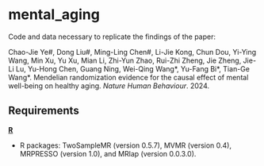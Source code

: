 # mental_aging
Code and data necessary to replicate the findings of the paper:

Chao-Jie Ye#, Dong Liu#, Ming-Ling Chen#, Li-Jie Kong, Chun Dou, Yi-Ying Wang, Min Xu, Yu Xu, Mian Li, Zhi-Yun Zhao, Rui-Zhi Zheng, Jie Zheng, Jie-Li Lu, Yu-Hong Chen, Guang Ning, Wei-Qing Wang*, Yu-Fang Bi*, Tian-Ge Wang*. Mendelian randomization evidence for the causal effect of mental well-being on healthy aging. *Nature Human Behaviour*. 2024.

## Requirements
[**R**](https://www.r-project.org/)
- R packages: TwoSampleMR (version 0.5.7), MVMR (version 0.4), MRPRESSO (version 1.0), and MRlap (version 0.0.3.0).
